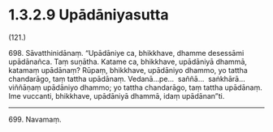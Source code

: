 

# 1.3.2.9 Upādāniyasutta





(121.)

698\. Sāvatthinidānaṃ. “Upādāniye ca, bhikkhave, dhamme desessāmi upādānañca. Taṃ suṇātha. Katame ca, bhikkhave, upādāniyā dhammā, katamaṃ upādānaṃ? Rūpaṃ, bhikkhave, upādāniyo dhammo, yo tattha chandarāgo, taṃ tattha upādānaṃ. Vedanā…pe…  saññā…  saṅkhārā…  viññāṇaṃ upādāniyo dhammo; yo tattha chandarāgo, taṃ tattha upādānaṃ. Ime vuccanti, bhikkhave, upādāniyā dhammā, idaṃ upādānan”ti.

---

699\. Navamaṃ.





